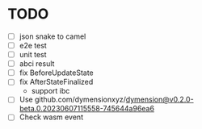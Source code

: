 # TODO

- [ ] json snake to camel
- [ ] e2e test
- [ ] unit test
- [ ] abci result
- [ ] fix BeforeUpdateState
- [ ] fix AfterStateFinalized
  - support ibc
- [ ] Use github.com/dymensionxyz/dymension@v0.2.0-beta.0.20230607115558-745644a96ea6
- [ ] Check wasm event

